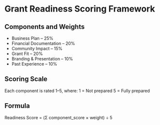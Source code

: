 # Grant Readiness Scoring Framework

## Components and Weights
- Business Plan – 25%
- Financial Documentation – 20%
- Community Impact – 15%
- Grant Fit – 20%
- Branding & Presentation – 10%
- Past Experience – 10%

## Scoring Scale
Each component is rated 1–5, where:
1 = Not prepared
5 = Fully prepared

## Formula
Readiness Score = (Σ component_score × weight) ÷ 5